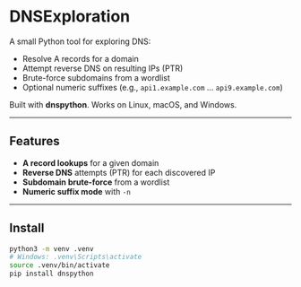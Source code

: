 # DNSExploration

A small Python tool for exploring DNS:
- Resolve A records for a domain
- Attempt reverse DNS on resulting IPs (PTR)
- Brute-force subdomains from a wordlist
- Optional numeric suffixes (e.g., `api1.example.com` … `api9.example.com`)

Built with **dnspython**. Works on Linux, macOS, and Windows.

---

## Features
- **A record lookups** for a given domain
- **Reverse DNS** attempts (PTR) for each discovered IP
- **Subdomain brute-force** from a wordlist
- **Numeric suffix mode** with `-n`

---

## Install

```bash
python3 -m venv .venv
# Windows: .venv\Scripts\activate
source .venv/bin/activate
pip install dnspython


